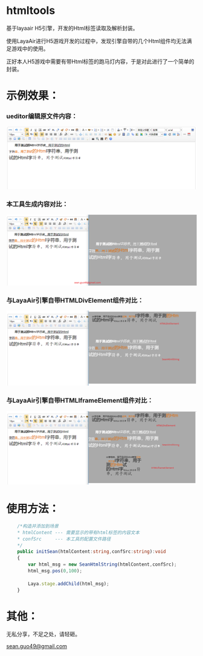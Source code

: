 # htmltools
基于layaair H5引擎，开发的Html标签读取及解析封装。

使用LayaAir进行H5游戏开发的过程中，发现引擎自带的几个Html组件均无法满足游戏中的使用。

正好本人H5游戏中需要有带Html标签的跑马灯内容，于是对此进行了一个简单的封装。

<h1>示例效果：</h1>

<h3>ueditor编辑原文件内容：</h3>
<img src="./images/htmltools0.png" />

<h3>本工具生成内容对比：</h3>
<img src="./images/htmltools00.png" />

<h3>与LayaAir引擎自带HTMLDivElement组件对比：</h3>
<img src="./images/htmltools01.png" />

<h3>与LayaAir引擎自带HTMLIframeElement组件对比：</h3>
<img src="./images/htmltools02.png" />


<h1>使用方法：</h1>

```ts
	/*构造并添加到场景
	* htmlContent --- 需要显示的带有html标签的内容文本
	* confSrc     --- 本工具的配置文件路径
	*/
	public initSean(htmlContent:string,confSrc:string):void
	{
		var html_msg = new SeanHtmlString(htmlContent,confSrc);
		html_msg.pos(0,100);

		Laya.stage.addChild(html_msg);
	}
```


<h1>其他：</h1>

无私分享，不足之处，请轻砸。

sean.guo49@gmail.com

